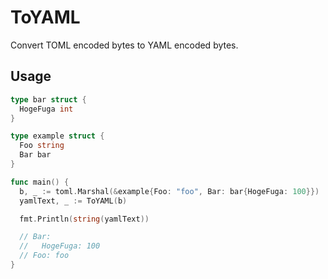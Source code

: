 # ToYAML
Convert TOML encoded bytes to YAML encoded bytes.

## Usage
``` go
type bar struct {
  HogeFuga int
}

type example struct {
  Foo string
  Bar bar
}

func main() {
  b, _ := toml.Marshal(&example{Foo: "foo", Bar: bar{HogeFuga: 100}})
  yamlText, _ := ToYAML(b)

  fmt.Println(string(yamlText))

  // Bar:
  //   HogeFuga: 100
  // Foo: foo
}

```
